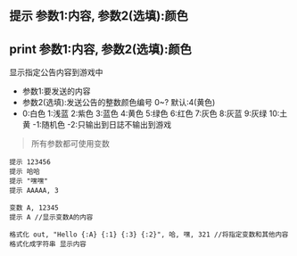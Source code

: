 ## 提示 参数1:内容, 参数2(选填):颜色
## print 参数1:内容, 参数2(选填):颜色
显示指定公告内容到游戏中


- 参数1:要发送的内容
- 参数2(选填):发送公告的整数颜色编号 0~? 默认:4(黄色)
- 0:白色 1:浅蓝 2:紫色 3:蓝色 4:黄色 5:绿色 6:红色 7:灰色 8:灰蓝 9:灰绿 10:土黄 -1:随机色 -2:只输出到日誌不输出到游戏


> 所有参数都可使用变数

```
提示 123456
提示 哈哈
提示 "嘿嘿"
提示 AAAAA, 3

变数 A, 12345
提示 A //显示变数A的内容

格式化 out, "Hello {:A} {:1} {:3} {:2}", 哈, 嘿, 321 //将指定变数和其他内容格式化成字符串 显示内容


```